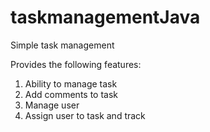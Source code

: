 # taskmanagementJava
Simple task management 

Provides the following features:
1. Ability to manage task
2. Add comments to task
3. Manage user
4. Assign user to task and track
